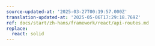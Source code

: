 ```yaml
---
source-updated-at: '2025-03-27T00:19:57.000Z'
translation-updated-at: '2025-05-06T17:29:18.769Z'
ref: docs/start/zh-hans/framework/react/api-routes.md
replace:
  react: solid
---
```

